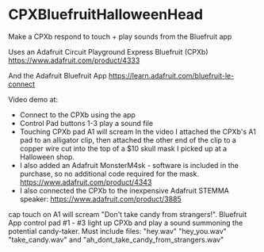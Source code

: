 # CPXBluefruitHalloweenHead
Make a CPXb respond to touch + play sounds from the Bluefruit app

Uses an Adafruit Circuit Playground Express Bluefruit (CPXb)
https://www.adafruit.com/product/4333

And the Adafruit Bluefruit App
https://learn.adafruit.com/bluefruit-le-connect

Video demo at:


- Connect to the CPXb using the app
- Control Pad buttons 1-3 play a sound file
- Touching CPXb pad A1 will scream
In the video I attached the CPXb's A1 pad to an alligator clip, then attached the other end of the clip to a copper wire cut into the top of a $10 skull mask I picked up at a Halloween shop.
- I also added an Adafruit MonsterM4sk - software is included in the purchase, so no additional code required for the mask.
https://www.adafruit.com/product/4343
- I also connected the CPXb to the inexpensive Adafruit STEMMA speaker:
https://www.adafruit.com/product/3885

cap touch on A1 will scream "Don't take candy from strangers!". Bluefruit App control pad #1 - #3 light up CPXb and play a sound summoning the potential candy-taker.
Must include files:
"hey.wav"
"hey_you.wav"
"take_candy.wav"
   and
"ah_dont_take_candy_from_strangers.wav"
